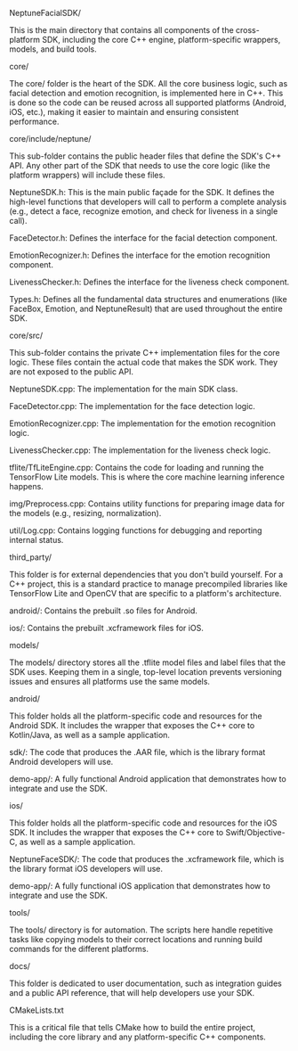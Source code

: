 <!--
This document provides a comprehensive overview of the Neptune Facial SDK project structure.
It is intended to be a single source of truth for the purpose and content of each folder and file.
-->

NeptuneFacialSDK/
<!-- The root directory for the entire project. -->

This is the main directory that contains all components of the cross-platform SDK, including the core C++ engine, platform-specific wrappers, models, and build tools.

core/

<!-- This folder contains the platform-agnostic C++ engine. -->

The core/ folder is the heart of the SDK. All the core business logic, such as facial detection and emotion recognition, is implemented here in C++. This is done so the code can be reused across all supported platforms (Android, iOS, etc.), making it easier to maintain and ensuring consistent performance.

core/include/neptune/

This sub-folder contains the public header files that define the SDK's C++ API. Any other part of the SDK that needs to use the core logic (like the platform wrappers) will include these files.

NeptuneSDK.h: This is the main public façade for the SDK. It defines the high-level functions that developers will call to perform a complete analysis (e.g., detect a face, recognize emotion, and check for liveness in a single call).

FaceDetector.h: Defines the interface for the facial detection component.

EmotionRecognizer.h: Defines the interface for the emotion recognition component.

LivenessChecker.h: Defines the interface for the liveness check component.

Types.h: Defines all the fundamental data structures and enumerations (like FaceBox, Emotion, and NeptuneResult) that are used throughout the entire SDK.

core/src/

This sub-folder contains the private C++ implementation files for the core logic. These files contain the actual code that makes the SDK work. They are not exposed to the public API.

NeptuneSDK.cpp: The implementation for the main SDK class.

FaceDetector.cpp: The implementation for the face detection logic.

EmotionRecognizer.cpp: The implementation for the emotion recognition logic.

LivenessChecker.cpp: The implementation for the liveness check logic.

tflite/TfLiteEngine.cpp: Contains the code for loading and running the TensorFlow Lite models. This is where the core machine learning inference happens.

img/Preprocess.cpp: Contains utility functions for preparing image data for the models (e.g., resizing, normalization).

util/Log.cpp: Contains logging functions for debugging and reporting internal status.

third_party/

<!-- This folder holds prebuilt external libraries that the SDK depends on. -->

This folder is for external dependencies that you don't build yourself. For a C++ project, this is a standard practice to manage precompiled libraries like TensorFlow Lite and OpenCV that are specific to a platform's architecture.

android/: Contains the prebuilt .so files for Android.

ios/: Contains the prebuilt .xcframework files for iOS.

models/

<!-- This folder is the single source of truth for the machine learning models. -->

The models/ directory stores all the .tflite model files and label files that the SDK uses. Keeping them in a single, top-level location prevents versioning issues and ensures all platforms use the same models.

android/

<!-- This folder contains the code for the Android AAR library. -->

This folder holds all the platform-specific code and resources for the Android SDK. It includes the wrapper that exposes the C++ core to Kotlin/Java, as well as a sample application.

sdk/: The code that produces the .AAR file, which is the library format Android developers will use.

demo-app/: A fully functional Android application that demonstrates how to integrate and use the SDK.

ios/

<!-- This folder contains the code for the iOS XCFramework. -->

This folder holds all the platform-specific code and resources for the iOS SDK. It includes the wrapper that exposes the C++ core to Swift/Objective-C, as well as a sample application.

NeptuneFaceSDK/: The code that produces the .xcframework file, which is the library format iOS developers will use.

demo-app/: A fully functional iOS application that demonstrates how to integrate and use the SDK.

tools/

<!-- This folder contains all the helper scripts for development and building. -->

The tools/ directory is for automation. The scripts here handle repetitive tasks like copying models to their correct locations and running build commands for the different platforms.

docs/

<!-- This folder contains all the user-facing documentation. -->

This folder is dedicated to user documentation, such as integration guides and a public API reference, that will help developers use your SDK.

CMakeLists.txt

<!-- This is the main build configuration file for the C++ parts of the project. -->

This is a critical file that tells CMake how to build the entire project, including the core library and any platform-specific C++ components.

